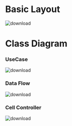 # Basic Layout
![download](https://media.github.ecodesamsung.com/user/6933/files/c502a271-f798-44f0-95e1-d85da70c1148)


# Class Diagram

### UseCase
![download](https://media.github.ecodesamsung.com/user/6933/files/95099cce-ebd0-4c16-ad83-ccfa5f00b6b5)

### Data Flow
![download](https://media.github.ecodesamsung.com/user/6933/files/a51f6aee-2777-4bc6-95d3-58f27740bfe8)

### Cell Controller
![download](https://media.github.ecodesamsung.com/user/6933/files/9da2899b-941f-4ce8-a73f-caf10f241c3f)
